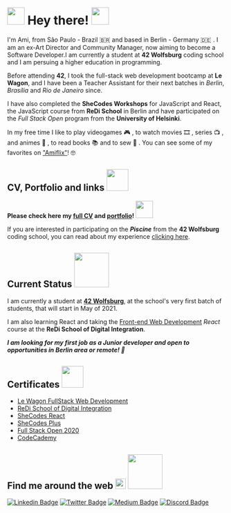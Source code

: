 # <img src="https://media.giphy.com/media/d6EwyJ26tcELQV7fAA/giphy.gif" width="40"> Hey there! <img src="https://github.com/rajput2107/rajput2107/blob/master/Assets/Hi.gif" width="40px">

I'm Ami, from São Paulo - Brazil 🇧🇷  and based in Berlin - Germany 🇩🇪 . I am an ex-Art Director and Community Manager, now aiming to become a Software Developer.I am currently a student at **42 Wolfsburg** coding school and I am persuing a higher education in programming. 

Before attending **42**, I took the full-stack web development bootcamp at **Le Wagon**, and I have been a Teacher Assistant for their next batches in _Berlin_, _Brasília_ and _Rio de Janeiro_ since.

I have also completed the **SheCodes Workshops** for JavaScript and React, the JavaScript course from **ReDi School** in Berlin and have participated on the _Full Stack Open_ program from the **University of Helsinki**.

In my free time I like to play videogames 🎮 , to watch movies 🎞️ , series 📺 , and animes 🌸 , to read books 📚 and to sew 👗 . You can see some of my favorites on ["Amiflix"](https://amiflix.vercel.app)! 🤓

## CV, Portfolio and links <img src="https://media.giphy.com/media/fXcRRfTU3UnxExiwRD/giphy.gif" width="50"> 

 **Please check here my [full CV](https://ami-onodera-cv.vercel.app/resume.html) and [portfolio](https://ami-onodera-cv.vercel.app/portfolio.html)!** <img src="https://media.giphy.com/media/H83MRL5CkZ5mscwEAK/giphy.gif" width="40">
 
If you are interested in participating on the _**Piscine**_ from the **42 Wolfsburg** coding school, you can read about my experience [clicking here](https://ami-onodera.medium.com/42-wolfsburg-remote-piscine-preparation-tips-e97d5b11a11e).


## Current Status <img src="https://media.giphy.com/media/QWpIhanH9vo5wgAo7O/giphy.gif" width="80">

I am currently a student at [**42 Wolfsburg**](https://42wolfsburg.de/en/), at the school's very first batch of students, that will start in May of 2021.

I am also learning React and taking the [Front-end Web Development](https://www.redi-school.org/berlin-career-program) _React_ course at the **ReDi School of Digital Integration**. 

_**I am looking for my first job as a Junior developer and open to opportunities in Berlin area or remote! 🙌**_

## Certificates <img src="https://media.giphy.com/media/Ze8fuHJ7SrRxCqvVQK/giphy.gif" width="50">

* [Le Wagon FullStack Web Development](https://drive.google.com/file/d/1qBXrbM2isVnUWElCvQnSpJ6RKhIrdGOa/view)
* [ReDi School of Digital Integration](https://drive.google.com/file/d/1ySIEWttc7hmKHIbQUy4ufZzwD1DGuhIJ/view?usp=sharing)
* [SheCodes React](https://www.shecodes.io/certificates/72a06b0d7f8b0e7a8405c99b86c41a6b)
* [SheCodes Plus](https://www.shecodes.io/certificates/fcfef01ceceb568172764a4a7b7fe1c2)
* [Full Stack Open 2020](https://studies.cs.helsinki.fi/stats/api/certificate/fullstackopen/en/afd42f2be8e80c3d02edb4b1857a9fcf)
* [CodeCademy](https://www.codecademy.com/profiles/ami-onodera)

## Find me around the web <img src="https://github.com/rajput2107/rajput2107/blob/master/Assets/Earth.gif" width="24px"> <img src="https://media.giphy.com/media/dVcdfP0w06rdxIGKG5/giphy.gif" width="80"> 

[![Linkedin Badge](https://img.shields.io/badge/-LinkedIn-blue?style=flat-square&logo=Linkedin&logoColor=white&link=https://www.linkedin.com/in/amionodera)](https://www.linkedin.com/in/amionodera)
[![Twitter Badge](https://img.shields.io/badge/-Twitter-1ca0f1?style=flat-square&labelColor=1ca0f1&logo=twitter&logoColor=white&link=https://twitter.com/ami_sama)](https://twitter.com/ami_sama)
[![Medium Badge](https://img.shields.io/badge/-Medium-000000?style=flat-square&labelColor=000000&logo=medium&logoColor=white&link=https://ami-onodera.medium.com)](https://ami-onodera.medium.com)
[![Discord Badge](https://img.shields.io/badge/-Discord-6F85D2?style=flat-square&labelColor=6F85D2&logo=discord&logoColor=white&link=https://discord.com/users/ami_sama#1486)](https://discord.com/users/ami_sama#1486)

